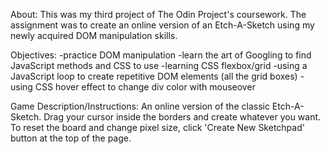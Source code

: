 About:
This was my third project of The Odin Project's coursework. The assignment was to create an online version of an Etch-A-Sketch using my newly acquired DOM manipulation skills.

Objectives:
-practice DOM manipulation
-learn the art of Googling to find JavaScript methods and CSS to use
-learning CSS flexbox/grid
-using a JavaScript loop to create repetitive DOM elements (all the grid boxes)
-using CSS hover effect to change div color with mouseover

Game Description/Instructions:
An online version of the classic Etch-A-Sketch. Drag your cursor inside the borders and create whatever you want. To reset the board and change pixel size, click 'Create New Sketchpad' button at the top of the page.